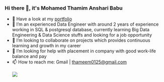 ### Hi there 👋, it's Mohamed Thamim Anshari Babu

<!--
**Ansary25/Ansary25** is a ✨ _special_ ✨ repository because its `README.md` (this file) appears on your GitHub profile.

Here are some ideas to get you started:

- 🔭 I’m currently working on ...
- 🌱 I’m currently learning ...
- 👯 I’m looking to collaborate on ...
- 🤔 I’m looking for help with ...
- 💬 Ask me about ...
- 📫 How to reach me: ...
- 😄 Pronouns: ...
- ⚡ Fun fact: ...
-->

- 🔭 Have a look at my [portfolio](https://github.com/Ansary25/MyProject/blob/main/README.md)
- 🌱 I’m an experienced Data Engineer with around 2 years of experience working in SQL & postgresql database, currently learning Big Data Engineering & Data Science stuffs and looking for a job opportunity
- 👯 I’m looking to collaborate on projects which provides continuous learning and growth in my career
- 🤔 I’m looking for help with placement in company with good work-life balance and pay
- 📫 How to reach me: Gmail | thameem0125@gmail.com
<br /> <br /> [<img src="https://img.shields.io/badge/LinkedIn-0077B5?style=for-the-badge&logo=linkedin&logoColor=white" />](https://www.linkedin.com/in/thamim-mohamed-96057b286/)

